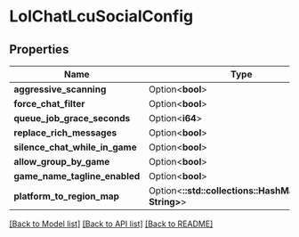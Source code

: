 # LolChatLcuSocialConfig

## Properties

Name | Type | Description | Notes
------------ | ------------- | ------------- | -------------
**aggressive_scanning** | Option<**bool**> |  | [optional]
**force_chat_filter** | Option<**bool**> |  | [optional]
**queue_job_grace_seconds** | Option<**i64**> |  | [optional]
**replace_rich_messages** | Option<**bool**> |  | [optional]
**silence_chat_while_in_game** | Option<**bool**> |  | [optional]
**allow_group_by_game** | Option<**bool**> |  | [optional]
**game_name_tagline_enabled** | Option<**bool**> |  | [optional]
**platform_to_region_map** | Option<**::std::collections::HashMap<String, String>**> |  | [optional]

[[Back to Model list]](../README.md#documentation-for-models) [[Back to API list]](../README.md#documentation-for-api-endpoints) [[Back to README]](../README.md)



